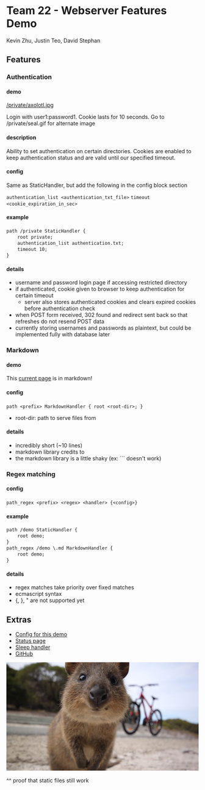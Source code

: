 <title>Team 22</title>

# Team 22 - Webserver Features Demo

Kevin Zhu, Justin Teo, David Stephan

## Features

### Authentication

#### demo

[/private/axolotl.jpg](/private/axolotl.jpg)

Login with user1:password1. Cookie lasts for 10 seconds. Go to /private/seal.gif for alternate image

#### description

Ability to set authentication on certain directories.
Cookies are enabled to keep authentication status and are valid until our specified timeout.

#### config

Same as StaticHandler, but add the following in the config block section

`authentication_list <authentication_txt_file>`
`timeout <cookie_expiration_in_sec>`

#### example

	path /private StaticHandler {
		root private;
		authentication_list authentication.txt;
		timeout 10;
	}

#### details

- username and password login page if accessing restricted directory
- if authenticated, cookie given to browser to keep authentication for certain timeout
	- server also stores authenticated cookies and clears expired cookies before authentication check
- when POST form received, 302 found and redirect sent back so that refreshes do not resend POST data
- currently storing usernames and passwords as plaintext, but could be implemented fully with database later

### Markdown

#### demo

This [current page](demo.md) is in markdown!

#### config

`path <prefix> MarkdownHandler { root <root-dir>; }`

- root-dir: path to serve files from

#### details

- incredibly short (~10 lines)
- markdown library credits to 
- the markdown library is a little shaky (ex: \`\`\` doesn't work)


### Regex matching

#### config

`path_regex <prefix> <regex> <handler> {<config>}`

#### example


	path /demo StaticHandler {
		root demo;
	}
	path_regex /demo \.md MarkdownHandler {
		root demo;
	}

#### details

- regex matches take priority over fixed matches
- ecmascript syntax
- {, }, " are not supported yet

## Extras

- [Config for this demo](democonfig)
- [Status page](/status)
- [Sleep handler](/zzz)
- [GitHub](https://github.com/UCLA-CS130/Team22)


![alt text](quokka.jpg "Logo Title Text 1")

^^ proof that static files still work